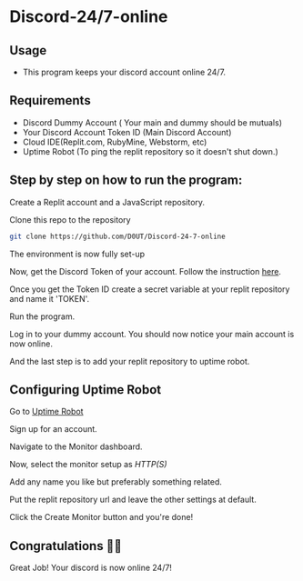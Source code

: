 # Discord-24/7-online

## Usage
* This program keeps your discord account online 24/7. 

## Requirements
* Discord Dummy Account ( Your main and dummy should be mutuals)
* Your Discord Account Token ID (Main Discord Account)
* Cloud IDE(Replit.com, RubyMine, Webstorm, etc)
* Uptime Robot (To ping the replit repository so it doesn't shut down.)

## Step by step on how to run the program:
Create a Replit account and a JavaScript repository.

Clone this repo to the repository

```bash
git clone https://github.com/D0UT/Discord-24-7-online
```
The environment is now fully set-up

Now, get the Discord Token of your account. Follow the instruction
[here](https://www.followchain.org/find-discord-token/#:~:text=To%20find%20your%20Discord%20token%2C%20you%20need%20to%20open%20Discord,and%20copy%20your%20Discord%20token.).

Once you get the Token ID create a secret variable at your replit repository and name it 'TOKEN'.

Run the program.

Log in to your dummy account. You should now notice your main account is now online.

And the last step is to add your replit repository to uptime robot.
## Configuring Uptime Robot
Go to [Uptime Robot](https://uptimerobot.com)

Sign up for an account.

Navigate to the Monitor dashboard.

Now, select the monitor setup as *HTTP(S)*

Add any name you like but preferably something related.

Put the replit repository url and leave the other settings at default.

Click the Create Monitor button and you're done!

## Congratulations 🎉🎉
Great Job! Your discord is now online 24/7!
